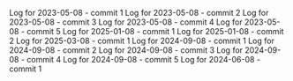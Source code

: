 Log for 2023-05-08 - commit 1
Log for 2023-05-08 - commit 2
Log for 2023-05-08 - commit 3
Log for 2023-05-08 - commit 4
Log for 2023-05-08 - commit 5
Log for 2025-01-08 - commit 1
Log for 2025-01-08 - commit 2
Log for 2025-03-08 - commit 1
Log for 2024-09-08 - commit 1
Log for 2024-09-08 - commit 2
Log for 2024-09-08 - commit 3
Log for 2024-09-08 - commit 4
Log for 2024-09-08 - commit 5
Log for 2024-06-08 - commit 1
